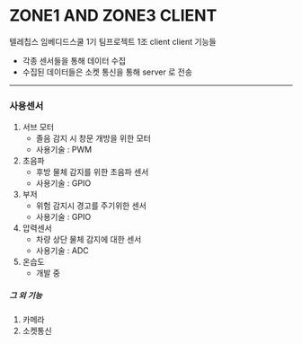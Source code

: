 # ZONE1 AND ZONE3 CLIENT
텔레칩스 임베디드스쿨 1기 팀프로젝트 1조 client
client 기능들
- 각종 센서들을 통해 데이터 수집
- 수집된 데이터들은 소켓 통신을 통해 server 로 전송
-----
### 사용센서
1. 서브 모터
   - 졸음 감지 시 창문 개방을 위한 모터
   - 사용기술 : PWM
2. 초음파
   - 후방 물체 감지를 위한 초음파 센서
   - 사용기술 : GPIO
4. 부저
   - 위험 감지시 경고를 주기위한 센서
   - 사용기술 : GPIO
6. 압력센서
   - 차량 상단 물체 감지에 대한 센서
   - 사용기술 : ADC
8. 온습도
   - 개발 중
##### 그 외 기능
1. 카메라
2. 소켓통신

